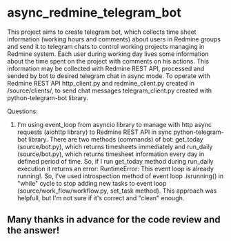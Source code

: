 # async_redmine_telegram_bot
This project aims to create telegram bot, which collects time sheet information (working hours and comments) about users in Redmine groups and send it to telegram chats to control working projects managing in Redmine system.
Each user during working day lives some information about the time spent on the project with comments on his actions. This information may be collected with Redmine REST API, processed and sended by bot to desired telegram chat in async mode. 
To operate with Redmine REST API http_client.py and redmine_client.py created in /source/clients/, to send chat messages telegram_client.py created with python-telegram-bot library. 

Questions:
1. I'm using event_loop from asyncio library to manage with http async requests (aiohttp library) to Redmine REST API in sync python-telegram-bot library. There are two methods (commands) of bot: get_today (source/bot.py), which returns timesheets immediately and run_daily (source/bot.py), which returns timesheet information every day in defined period of time. So, if I run get_today method during run_daily execution it returns an error: RuntimeError: This event loop is already running!. So, I've used introspection method of event loop .isrunning() in "while" cycle to stop adding new tasks to event loop (source/work_flow/workflow.py, set_task method). This approach was helpfull, but I'm not sure if it's correct and "clean" enough.
## Many thanks in advance for the code review and the answer!
